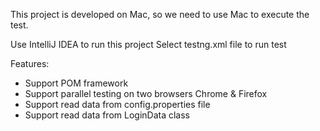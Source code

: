 This project is developed on Mac, so we need to use Mac to execute the test.

Use IntelliJ IDEA to run this project
Select testng.xml file to run test

Features:
+ Support POM framework
+ Support parallel testing on two browsers Chrome & Firefox
+ Support read data from config.properties file
+ Support read data from LoginData class